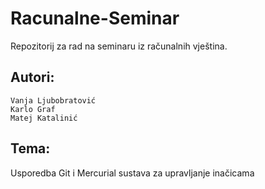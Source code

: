 # Racunalne-Seminar
Repozitorij za rad na seminaru iz računalnih vještina.

## Autori:
	Vanja Ljubobratović
	Karlo Graf
	Matej Katalinić


## Tema: 
Usporedba Git i Mercurial sustava za upravljanje inačicama
